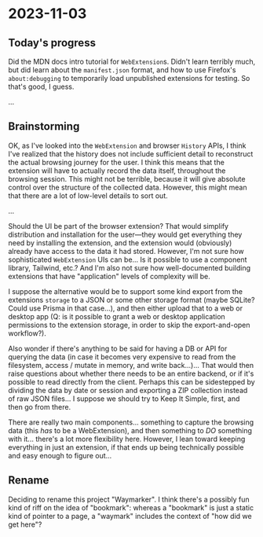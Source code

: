 # 2023-11-03

## Today's progress

Did the MDN docs intro tutorial for `WebExtension`s. Didn't learn terribly much, but did learn about the `manifest.json` format, and how to use Firefox's `about:debugging` to temporarily load unpublished extensions for testing. So that's good, I guess.

...

## Brainstorming

OK, as I've looked into the `WebExtension` and browser `History` APIs, I think I've realized that the history does not include sufficient detail to reconstruct the actual browsing journey for the user. I think this means that the extension will have to actually record the data itself, throughout the browsing session. This might not be terrible, because it will give absolute control over the structure of the collected data. However, this might mean that there are a lot of low-level details to sort out.

...

Should the UI be part of the browser extension? That would simplify distribution and installation for the user—they would get everything they need by installing the extension, and the extension would (obviously) already have access to the data it had stored. However, I'm not sure how sophisticated `WebExtension` UIs can be... Is it possible to use a component library, Tailwind, etc.? And I'm also not sure how well-documented building extensions that have "application" levels of complexity will be.

I suppose the alternative would be to support some kind export from the extensions `storage` to a JSON or some other storage format (maybe SQLite? Could use Prisma in that case...), and then either upload that to a web or desktop app (Q: is it possible to grant a web or desktop application permissions to the extension storage, in order to skip the export-and-open workflow?).

Also wonder if there's anything to be said for having a DB or API for querying the data (in case it becomes very expensive to read from the filesystem, access / mutate in memory, and write back...)... That would then raise questions about whether there needs to be an entire backend, or if it's possible to read directly from the client. Perhaps this can be sidestepped by dividing the data by date or session and exporting a ZIP collection instead of raw JSON files... I suppose we should try to Keep It Simple, first, and then go from there.

There are really two main components... something to capture the browsing data (this *has* to be a WebExtension), and then something to *DO* something with it... there's a lot more flexibility here. However, I lean toward keeping everything in just an extension, if that ends up being technically possible and easy enough to figure out...

## Rename

Deciding to rename this project "Waymarker". I think there's a possibly fun kind of riff on the idea of "bookmark": whereas a "bookmark" is just a static kind of pointer to a page, a "waymark" includes the context of "how did we get here"?
